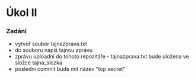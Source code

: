 # Úkol II

### Zadání

- vytvoř soubor tajnazprava.txt
- do souboru napiš tajnou zprávu
- zprávu uploadni do tohoto repozitáře - tajnazprava.txt bude uložena ve složce tajna_slozka
- poslední commit bude mít název "top secret"
